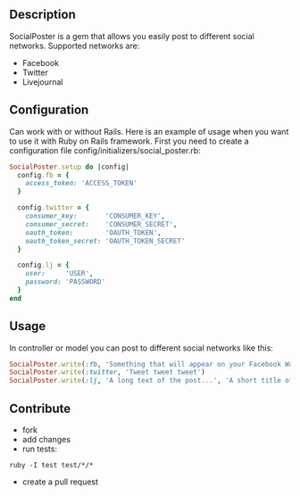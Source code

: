Description
-----------
SocialPoster is a gem that allows you easily post to different social networks. Supported networks are:
* Facebook
* Twitter
* Livejournal


Configuration
-------------

Can work with or without Rails. Here is an example of usage when you want to use it with Ruby on Rails framework.
First you need to create a configuration file config/initializers/social_poster.rb:

```ruby
SocialPoster.setup do |config|
  config.fb = {
    access_token: 'ACCESS_TOKEN'
  }

  config.twitter = {
    consumer_key:       'CONSUMER_KEY',
    consumer_secret:    'CONSUMER_SECRET',
    oauth_token:        'OAUTH_TOKEN',
    oauth_token_secret: 'OAUTH_TOKEN_SECRET'
  }

  config.lj = {
    user:     'USER',
    password: 'PASSWORD'
  }
end

```


Usage
-----

In controller or model you can post to different social networks like this:

```ruby
SocialPoster.write(:fb, 'Something that will appear on your Facebook Wall...')
SocialPoster.write(:twitter, 'Tweet tweet tweet')
SocialPoster.write(:lj, 'A long text of the post...', 'A short title of it')
```


Contribute
----------

* fork
* add changes
* run tests:  
```
ruby -I test test/*/*
```
* create a pull request

